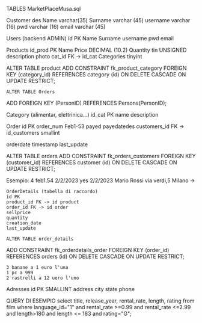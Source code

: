 TABLES
MarketPlaceMusa.sql

Customer
des
Name varchar(35)
Surname varchar (45)
username varchar (16)
pwd varchar (16)
email varchar (45)


Users (backend ADMIN)
id PK
Name
Surname
username
pwd
email


Products
id_prod PK
Name
Price DECIMAL (10.2)
Quantity tin UNSIGNED
description
photo
cat_id FK -> id_cat Categories tinyint

ALTER TABLE product
  ADD CONSTRAINT fk_product_category
    FOREIGN KEY (category_id) REFERENCES category (id)
    ON DELETE CASCADE
    ON UPDATE RESTRICT;

    ALTER TABLE Orders
ADD FOREIGN KEY (PersonID) REFERENCES Persons(PersonID);


Category (alimentar, elettrinica...)
id_cat  PK
name
description

Order
id PK 
order_num Feb1-53
payed 
payedatedes
customers_id FK -> id_customers smallint

orderdate timestamp
last_update

ALTER TABLE orders
  ADD CONSTRAINT fk_orders_customers
    FOREIGN KEY (customer_id) REFERENCES customer (id)
    ON DELETE CASCADE
    ON UPDATE RESTRICT;

Esempio:
4
feb1.54
2/2/2023
yes
2/2/2023
Mario Rossi via verdi,5  Milano
->

    OrderDetails (tabella di raccordo)
    id PK
    product_id FK -> id product
    order_id FK -> id order
    sellprice
    quantity
    creation_date
    last_update

    ALTER TABLE order_details
  ADD CONSTRAINT fk_orderdetails_order
    FOREIGN KEY (order_id) REFERENCES orders (id)
    ON DELETE CASCADE
    ON UPDATE RESTRICT;

    3 banane a 1 euro l'una
    1 pc a 999 
    2 rastrelli a 12 uero l'uno


Adresses
id PK SMALLINT
address
city
state
phone


QUERY DI ESEMPIO
select title, release_year, rental_rate, length, rating  from film where language_id="1" and rental_rate >=0.99 and rental_rate <=2.99 and length>180 and length <= 183 and rating="G";